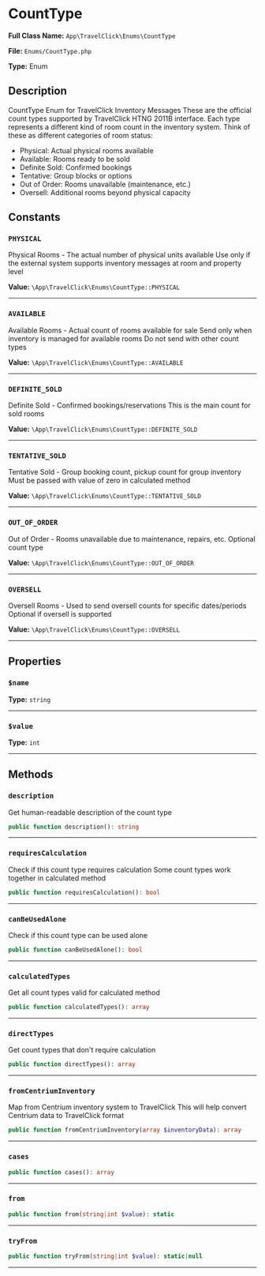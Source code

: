 # CountType

**Full Class Name:** `App\TravelClick\Enums\CountType`

**File:** `Enums/CountType.php`

**Type:** Enum

## Description

CountType Enum for TravelClick Inventory Messages
These are the official count types supported by TravelClick HTNG 2011B interface.
Each type represents a different kind of room count in the inventory system.
Think of these as different categories of room status:
- Physical: Actual physical rooms available
- Available: Rooms ready to be sold
- Definite Sold: Confirmed bookings
- Tentative: Group blocks or options
- Out of Order: Rooms unavailable (maintenance, etc.)
- Oversell: Additional rooms beyond physical capacity

## Constants

### `PHYSICAL`

Physical Rooms - The actual number of physical units available
Use only if the external system supports inventory messages at room and property level

**Value:** `\App\TravelClick\Enums\CountType::PHYSICAL`

---

### `AVAILABLE`

Available Rooms - Actual count of rooms available for sale
Send only when inventory is managed for available rooms
Do not send with other count types

**Value:** `\App\TravelClick\Enums\CountType::AVAILABLE`

---

### `DEFINITE_SOLD`

Definite Sold - Confirmed bookings/reservations
This is the main count for sold rooms

**Value:** `\App\TravelClick\Enums\CountType::DEFINITE_SOLD`

---

### `TENTATIVE_SOLD`

Tentative Sold - Group booking count, pickup count for group inventory
Must be passed with value of zero in calculated method

**Value:** `\App\TravelClick\Enums\CountType::TENTATIVE_SOLD`

---

### `OUT_OF_ORDER`

Out of Order - Rooms unavailable due to maintenance, repairs, etc.
Optional count type

**Value:** `\App\TravelClick\Enums\CountType::OUT_OF_ORDER`

---

### `OVERSELL`

Oversell Rooms - Used to send oversell counts for specific dates/periods
Optional if oversell is supported

**Value:** `\App\TravelClick\Enums\CountType::OVERSELL`

---

## Properties

### `$name`

**Type:** `string`

---

### `$value`

**Type:** `int`

---

## Methods

### `description`

Get human-readable description of the count type

```php
public function description(): string
```

---

### `requiresCalculation`

Check if this count type requires calculation
Some count types work together in calculated method

```php
public function requiresCalculation(): bool
```

---

### `canBeUsedAlone`

Check if this count type can be used alone

```php
public function canBeUsedAlone(): bool
```

---

### `calculatedTypes`

Get all count types valid for calculated method

```php
public function calculatedTypes(): array
```

---

### `directTypes`

Get count types that don't require calculation

```php
public function directTypes(): array
```

---

### `fromCentriumInventory`

Map from Centrium inventory system to TravelClick
This will help convert Centrium data to TravelClick format

```php
public function fromCentriumInventory(array $inventoryData): array
```

---

### `cases`

```php
public function cases(): array
```

---

### `from`

```php
public function from(string|int $value): static
```

---

### `tryFrom`

```php
public function tryFrom(string|int $value): static|null
```

---

